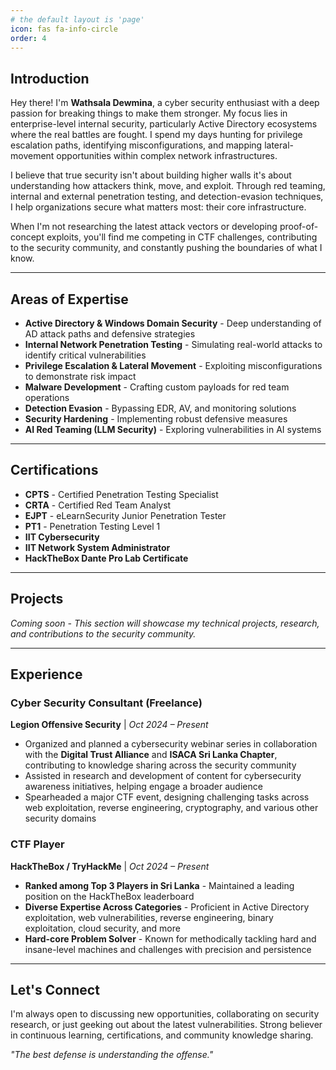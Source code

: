 ```yaml
---
# the default layout is 'page'
icon: fas fa-info-circle
order: 4
---
```


## Introduction

Hey there! I'm **Wathsala Dewmina**, a cyber security enthusiast with a deep passion for breaking things to make them stronger. My focus lies in enterprise-level internal security, particularly Active Directory ecosystems where the real battles are fought. I spend my days hunting for privilege escalation paths, identifying misconfigurations, and mapping lateral-movement opportunities within complex network infrastructures.

I believe that true security isn't about building higher walls it's about understanding how attackers think, move, and exploit. Through red teaming, internal and external penetration testing, and detection-evasion techniques, I help organizations secure what matters most: their core infrastructure.

When I'm not researching the latest attack vectors or developing proof-of-concept exploits, you'll find me competing in CTF challenges, contributing to the security community, and constantly pushing the boundaries of what I know.

---

## Areas of Expertise

- **Active Directory & Windows Domain Security** - Deep understanding of AD attack paths and defensive strategies
- **Internal Network Penetration Testing** - Simulating real-world attacks to identify critical vulnerabilities
- **Privilege Escalation & Lateral Movement** - Exploiting misconfigurations to demonstrate risk impact
- **Malware Development** - Crafting custom payloads for red team operations
- **Detection Evasion** - Bypassing EDR, AV, and monitoring solutions
- **Security Hardening** - Implementing robust defensive measures
- **AI Red Teaming (LLM Security)** - Exploring vulnerabilities in AI systems

---

## Certifications

- **CPTS** - Certified Penetration Testing Specialist
- **CRTA** - Certified Red Team Analyst
- **EJPT** - eLearnSecurity Junior Penetration Tester
- **PT1** - Penetration Testing Level 1
- **IIT Cybersecurity**
- **IIT Network System Administrator**
- **HackTheBox Dante Pro Lab Certificate**

---

## Projects

*Coming soon - This section will showcase my technical projects, research, and contributions to the security community.*

---

## Experience

### Cyber Security Consultant (Freelance)
**Legion Offensive Security** | *Oct 2024 – Present*

- Organized and planned a cybersecurity webinar series in collaboration with the **Digital Trust Alliance** and **ISACA Sri Lanka Chapter**, contributing to knowledge sharing across the security community
- Assisted in research and development of content for cybersecurity awareness initiatives, helping engage a broader audience
- Spearheaded a major CTF event, designing challenging tasks across web exploitation, reverse engineering, cryptography, and various other security domains

### CTF Player
**HackTheBox / TryHackMe** | *Oct 2024 – Present*

- **Ranked among Top 3 Players in Sri Lanka** - Maintained a leading position on the HackTheBox leaderboard
- **Diverse Expertise Across Categories** - Proficient in Active Directory exploitation, web vulnerabilities, reverse engineering, binary exploitation, cloud security, and more
- **Hard-core Problem Solver** - Known for methodically tackling hard and insane-level machines and challenges with precision and persistence

---

## Let's Connect

I'm always open to discussing new opportunities, collaborating on security research, or just geeking out about the latest vulnerabilities. Strong believer in continuous learning, certifications, and community knowledge sharing.

*"The best defense is understanding the offense."*